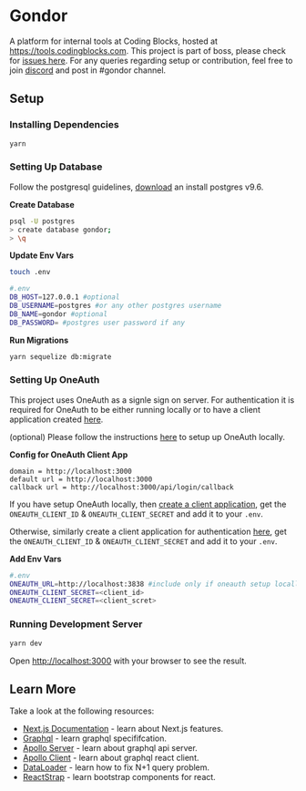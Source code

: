 # Gondor
A platform for internal tools at Coding Blocks, hosted at https://tools.codingblocks.com. This project is part of boss, please check for [issues here](https://github.com/coding-blocks/gondor/labels/BOSS). For any queries regarding setup or contribution, feel free to join [discord](https://discord.gg/wNFXjh) and post in #gondor channel.

## Setup

### Installing Dependencies

```bash
yarn
```

### Setting Up Database

Follow the postgresql guidelines, [download](https://www.postgresql.org/download/) an install postgres v9.6.

**Create Database**
```bash
psql -U postgres
> create database gondor;
> \q
```

**Update Env Vars**
```bash
touch .env

#.env
DB_HOST=127.0.0.1 #optional
DB_USERNAME=postgres #or any other postgres username 
DB_NAME=gondor #optional
DB_PASSWORD= #postgres user password if any
```

**Run Migrations**
```bash
yarn sequelize db:migrate
```

### Setting Up OneAuth

This project uses OneAuth as a signle sign on server. For authentication it is required for OneAuth to be either running locally or to have a client application created [here](https://account.codingblocks.com/users/me/clients).

(optional) Please follow the instructions [here](https://github.com/coding-blocks/oneauth) to setup up OneAuth locally.

**Config for OneAuth Client App**

```
domain = http://localhost:3000
default url = http://localhost:3000
callback url = http://localhost:3000/api/login/callback
```

If you have setup OneAuth locally, then [create a client application](https://github.com/coding-blocks/oneauth/wiki/Explicit-Authentication), get the `ONEAUTH_CLIENT_ID` & `ONEAUTH_CLIENT_SECRET` and add it to your `.env`.

Otherwise, similarly create a client application for authentication [here](https://account.codingblocks.com/users/me/clients), get the `ONEAUTH_CLIENT_ID` & `ONEAUTH_CLIENT_SECRET` and add it to your `.env`.
 
**Add Env Vars**
```bash
#.env
ONEAUTH_URL=http://localhost:3838 #include only if oneauth setup locally
ONEAUTH_CLIENT_SECRET=<client_id>
ONEAUTH_CLIENT_SECRET=<client_scret>
```

### Running Development Server

```bash
yarn dev
```

Open [http://localhost:3000](http://localhost:3000) with your browser to see the result.

## Learn More

Take a look at the following resources:

- [Next.js Documentation](https://nextjs.org/docs) - learn about Next.js features.
- [Graphql](https://graphql.org/learn/) - learn graphql specififcation.
- [Apollo Server](https://www.apollographql.com/docs/apollo-server/) - learn about graphql api server.
- [Apollo Client](https://www.apollographql.com/docs/react) - learn about graphql react client.
- [DataLoader](https://www.youtube.com/watch?v=OQTnXNCDywA) - learn how to fix N+1 query problem.
- [ReactStrap](https://reactstrap.github.io/) - learn bootstrap components for react.
